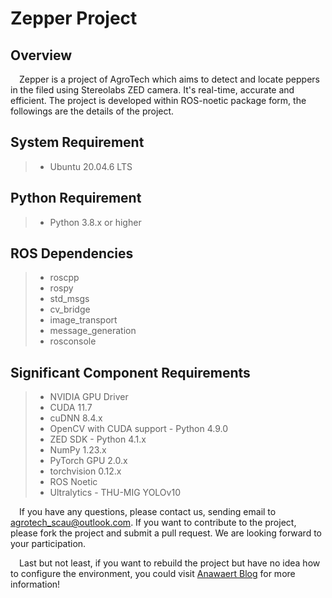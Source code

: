 # Zepper Project

## Overview
&ensp;&ensp;Zepper is a project of AgroTech which aims to detect and locate peppers in the filed using Stereolabs ZED camera. It's real-time, accurate and efficient. The project is developed within ROS-noetic package form, the followings are the details of the project.


## System Requirement
> * Ubuntu 20.04.6 LTS

## Python Requirement
> * Python 3.8.x or higher

## ROS Dependencies
> * roscpp
> * rospy
> * std_msgs
> * cv_bridge
> * image_transport
> * message_generation
> * rosconsole

## Significant Component Requirements
> * NVIDIA GPU Driver
> * CUDA 11.7
> * cuDNN 8.4.x
> * OpenCV with CUDA support - Python 4.9.0
> * ZED SDK - Python 4.1.x
> * NumPy 1.23.x
> * PyTorch GPU 2.0.x
> * torchvision 0.12.x
> * ROS Noetic
> * Ultralytics - THU-MIG YOLOv10

&ensp;&ensp;If you have any questions, please contact us, sending email to agrotech_scau@outlook.com. If you want to contribute to the project, please fork the project and submit a pull request. We are looking forward to your participation.

&ensp;&ensp;Last but not least, if you want to rebuild the project but have no idea how to configure the environment, you could visit [Anawaert Blog](https://www.anawaert.tech) for more information!